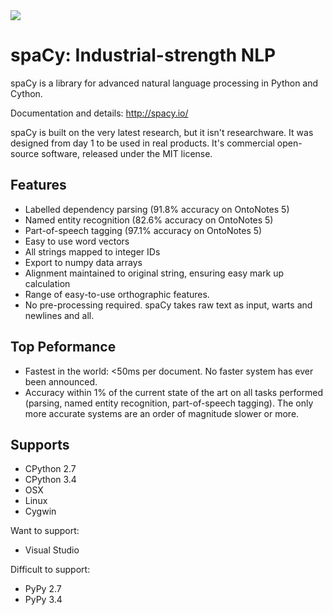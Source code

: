 
<img src="https://ci.appveyor.com/api/projects/status/aoe3dtkep36rdaqf?svg=true" />

spaCy: Industrial-strength NLP
==============================

spaCy is a library for advanced natural language processing in Python and Cython.

Documentation and details: http://spacy.io/

spaCy is built on the very latest research, but it isn't researchware.  It was
designed from day 1 to be used in real products. It's commercial open-source
software, released under the MIT license.


Features
--------

* Labelled dependency parsing (91.8% accuracy on OntoNotes 5)
* Named entity recognition (82.6% accuracy on OntoNotes 5)
* Part-of-speech tagging (97.1% accuracy on OntoNotes 5)
* Easy to use word vectors
* All strings mapped to integer IDs
* Export to numpy data arrays
* Alignment maintained to original string, ensuring easy mark up calculation
* Range of easy-to-use orthographic features.
* No pre-processing required. spaCy takes raw text as input, warts and newlines and all.

Top Peformance
-------------

* Fastest in the world: <50ms per document.  No faster system has ever been
  announced.
* Accuracy within 1% of the current state of the art on all tasks performed
  (parsing, named entity recognition, part-of-speech tagging).  The only more
  accurate systems are an order of magnitude slower or more.

Supports
--------

* CPython 2.7
* CPython 3.4
* OSX
* Linux 
* Cygwin

Want to support:

* Visual Studio

Difficult to support:

* PyPy 2.7
* PyPy 3.4



